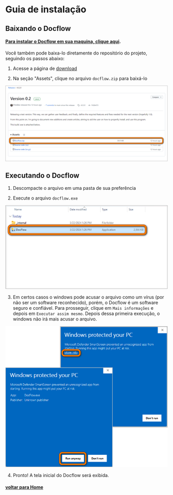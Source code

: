 # Guia de instalação

## Baixando o Docflow
#### [Para instalar o Docflow em sua maquina, clique aqui](https://github.com/F3rnDev/DocFlow/releases/download/v0.2.0/DocFlow.zip).

Você também pode baixa-lo diretamente do repositório do projeto, seguindo os passos abaixo:
1. Acesse a página de [download](https://github.com/F3rnDev/DocFlow/releases/tag/v0.2.0)

2. Na seção "Assets", clique no arquivo `docflow.zip` para baixá-lo

![](images/instalacao/img1.png)

## Executando o Docflow

1. Descompacte o arquivo em uma pasta de sua preferência

2. Execute o arquivo `docflow.exe`

![](images/instalacao/img2.png)

3. Em certos casos o windows pode acusar o arquivo como um vírus (por não ser um software reconhecido), porém, o Docflow é um software seguro e confiável. Para prosseguir, clique em `Mais informações` e depois em `Executar assim mesmo`. Depois dessa primeira execução, o windows não irá mais acusar o arquivo.

![](images/instalacao/img3.png)

4. Pronto! A tela inicial do Docflow será exibida.

#### [voltar para Home](pt-br/home.md)
